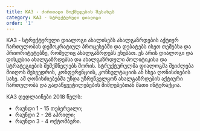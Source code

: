 ```yaml
---
title: KA3 - ძირითადი მოქმედების შესახებ
category: KA3 - სტრუქტურული დიალოგი
order: '1'
---
```


KA3 - სტრუქტურული დიალოგი ახალისებს ახალგაზრდების აქტიურ ჩართულობას დემოკრატიულ პროცესებში და დებატებს ისეთ თემებსა და პრიორიტეტებზე, რომელიც ახალგაზრდებს ეხებათ. ეს არის დიალოგი და დისკუსია ახალგაზრდებსა და ახალგაზრდული პოლიტიკისა და სტრატეგიების შემქმნელებს შორის. სტრუქტურულმა დიალოგმა შეიძლება მიიღოს შეხვედრის, კონფერენციის, კონსულტაციის ან სხვა ღონისძიების სახე. ამ ღონისძიებებმა უნდა უზრუნველყონ ახალგაზრდების აქტიური ჩართულობა და გადაწყვეტილებების მიმღებებთან მათი ინტერაქცია.

KA3 დედლაინები 2018 წელს:

* რაუნდი 1 - 15 თებერვალი;
* რაუნდი 2 - 26 აპრილი;
* რაუნდი 3 - 4 ოქტომბერი.